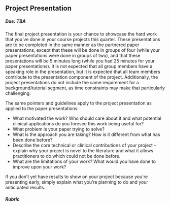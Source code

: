 ## Project Presentation
##### Due: TBA

The final project presentation is your chance to showcase the hard work that you’ve done in your course projects this quarter. These presentations are to be completed in the same manner as the partnered paper presentations, except that these will be done in groups of four (while your paper presentations were done in groups of two), and that these presentations will be 5 minutes long (while you had 25 minutes for your paper presentations). It is not expected that all group members have a speaking role in the presentation, but it is expected that all team members contribute to the presentation component of the project. Additionally, the project presentations do not include the same requirement for a background/tutorial segment, as time constraints may make that particularly challenging.

The same pointers and guidelines apply to the project presentation as applied to the paper presentations:
* What motivated the work? Who should care about it and what potential clinical applications do you foresee this work being useful for?
* What problem is your paper trying to solve?
* What is the approach you are taking? How is it different from what has been done before?
* Describe the core technical or clinical contributions of your project - explain why your project is novel to the literature and what it allows practitioners to do which could not be done before.
* What are the limitations of your work? What would you have done to improve upon your work?

If you don’t yet have results to show on your project because you're presenting early, simply explain what you’re planning to do and your anticipated results.

##### Rubric
